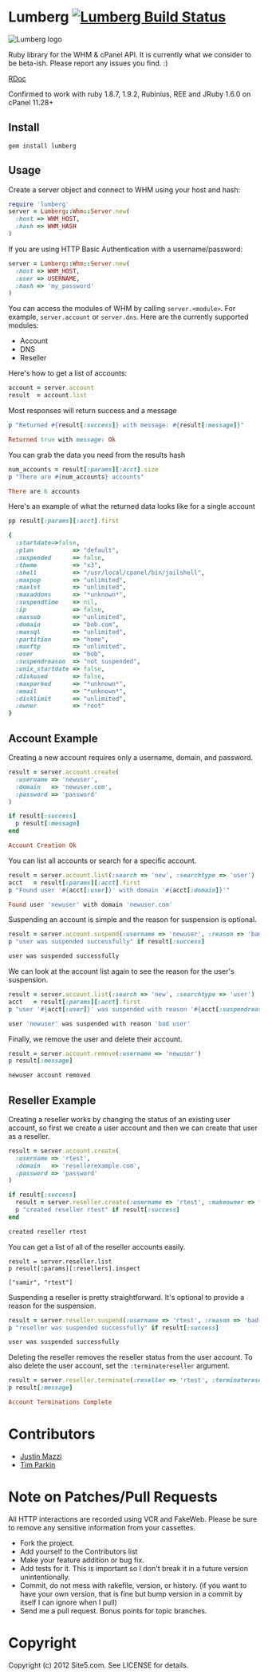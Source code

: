 Lumberg [![Lumberg Build Status][Build Icon]][Build Status]
===========================================================

![Lumberg logo](http://i.imgur.com/xC4Sw.jpg)

Ruby library for the WHM & cPanel API. It is currently what we consider to be
beta-ish. Please report any issues you find. :)

[RDoc](http://rdoc.info/github/site5/lumberg/master/frames)

Confirmed to work with ruby 1.8.7, 1.9.2, Rubinius, REE and JRuby 1.6.0 on
cPanel 11.28+

[Build Status]: http://travis-ci.org/site5/lumberg
[Build Icon]: https://secure.travis-ci.org/site5/lumberg.png?branch=master


Install
-------

    gem install lumberg


Usage
-----

Create a server object and connect to WHM using your host and hash:

```ruby
require 'lumberg'
server = Lumberg::Whm::Server.new(
  :host => WHM_HOST,
  :hash => WHM_HASH
)
```

If you are using HTTP Basic Authentication with a username/password:

```ruby
server = Lumberg::Whm::Server.new(
  :host => WHM_HOST,
  :user => USERNAME,
  :hash => 'my_password'
)
```

You can access the modules of WHM by calling `server.<module>`. For example,
`server.account` or `server.dns`. Here are the currently supported modules:

* Account
* DNS
* Reseller

Here's how to get a list of accounts:

```ruby
account = server.account
result  = account.list
```

Most responses will return success and a message

```ruby
p "Returned #{result[:success]} with message: #{result[:message]}"

Returned true with message: Ok
```

You can grab the data you need from the results hash

```ruby
num_accounts = result[:params][:acct].size
p "There are #{num_accounts} accounts"

There are 6 accounts
```

Here's an example of what the returned data looks like for a single account

```ruby
pp result[:params][:acct].first

{
  :startdate=>false,
  :plan           => "default",
  :suspended      => false,
  :theme          => "x3",
  :shell          => "/usr/local/cpanel/bin/jailshell",
  :maxpop         => "unlimited",
  :maxlst         => "unlimited",
  :maxaddons      => "*unknown*",
  :suspendtime    => nil,
  :ip             => false,
  :maxsub         => "unlimited",
  :domain         => "bob.com",
  :maxsql         => "unlimited",
  :partition      => "home",
  :maxftp         => "unlimited",
  :user           => "bob",
  :suspendreason  => "not suspended",
  :unix_startdate => false,
  :diskused       => false,
  :maxparked      => "*unknown*",
  :email          => "*unknown*",
  :disklimit      => "unlimited",
  :owner          => "root"
}
```


Account Example
---------------

Creating a new account requires only a username, domain, and password.

```ruby
result = server.account.create(
  :username => 'newuser',
  :domain   => 'newuser.com',
  :password => 'password'
)

if result[:success]
  p result[:message]
end

Account Creation Ok
```

You can list all accounts or search for a specific account.

```ruby
result = server.account.list(:search => 'new', :searchtype => 'user')
acct   = result[:params][:acct].first
p "Found user '#{acct[:user]}' with domain '#{acct[:domain]}'"

Found user 'newuser' with domain 'newuser.com'
```


Suspending an account is simple and the reason for suspension is optional.

```ruby
result = server.account.suspend(:username => 'newuser', :reason => 'bad user')
p "user was suspended successfully" if result[:success]

user was suspended successfully
```

We can look at the account list again to see the reason for the user's
suspension.

```ruby
result = server.account.list(:search => 'new', :searchtype => 'user')
acct   = result[:params][:acct].first
p "user '#{acct[:user]}' was suspended with reason '#{acct[:suspendreason]}'"

user 'newuser' was suspended with reason 'bad user'
```

Finally, we remove the user and delete their account.

```ruby
result = server.account.remove(:username => 'newuser')
p result[:message]

newuser account removed
```


Reseller Example
----------------

Creating a reseller works by changing the status of an existing user account,
so first we create a user account and then we can create that user as a reseller.

```ruby
result = server.account.create(
  :username => 'rtest',
  :domain   => 'resellerexample.com',
  :password => 'password'
)

if result[:success]
  result = server.reseller.create(:username => 'rtest', :makeowner => true)
  p "created reseller rtest" if result[:success]
end

created reseller rtest
```

You can get a list of all of the reseller accounts easily.

```
result = server.reseller.list
p result[:params][:resellers].inspect

["samir", "rtest"]
```

Suspending a reseller is pretty straightforward. It's optional to provide a
reason for the suspension.

```ruby
result = server.reseller.suspend(:username => 'rtest', :reason => 'bad user')
p "reseller was suspended successfully" if result[:success]

user was suspended successfully
```

Deleting the reseller removes the reseller status from the user account. To
also delete the user account, set the `:terminatereseller` argument.

```ruby
result = server.reseller.terminate(:reseller => 'rtest', :terminatereseller => true)
p result[:message]

Account Terminations Complete
```

Contributors
============

* [Justin Mazzi](http://github.com/jmazzi)
* [Tim Parkin](http://github.com/tparkin)

Note on Patches/Pull Requests
=============================

All HTTP interactions are recorded using VCR and FakeWeb. Please be sure to
remove any sensitive information from your cassettes.

* Fork the project.
* Add yourself to the Contributors list
* Make your feature addition or bug fix.
* Add tests for it. This is important so I don't break it in a
  future version unintentionally.
* Commit, do not mess with rakefile, version, or history.
  (if you want to have your own version, that is fine but bump version in a
  commit by itself I can ignore when I pull)
* Send me a pull request. Bonus points for topic branches.

Copyright
=========

Copyright (c) 2012 Site5.com. See LICENSE for details.
